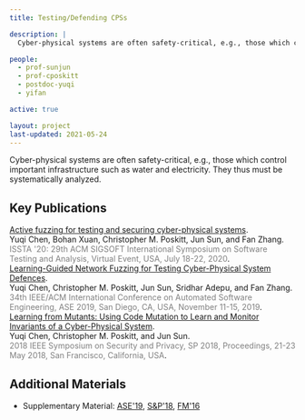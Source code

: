 ```yaml
---
title: Testing/Defending CPSs

description: |
  Cyber-physical systems are often safety-critical, e.g., those which control important infrastructure such as water and electricity. They thus must be systematically analyzed.

people:
  - prof-sunjun
  - prof-cposkitt
  - postdoc-yuqi
  - yifan

active: true

layout: project
last-updated: 2021-05-24
---
```


Cyber-physical systems are often safety-critical, e.g., those which control important infrastructure such as water and electricity. They thus must be systematically analyzed.

## Key Publications

<span class="pubtitle">
				<a href="https://doi.org/10.1145/3395363.3397376">Active fuzzing for testing and securing cyber-physical systems</a>.
			</span><br />
			<span class="authors">
				Yuqi Chen, Bohan Xuan, Christopher M. Poskitt, Jun Sun, and Fan Zhang.
			</span><br />
			<span style="color:grey;"><span class="venuetype"></span><span class="venue">ISSTA '20: 29th ACM SIGSOFT International Symposium on Software Testing and Analysis, Virtual Event, USA, July 18-22, 2020</span></span>.
			<br />
			<span class="links">
</span>

<span class="pubtitle">
				<a href="https://doi.org/10.1109/ASE.2019.00093">Learning-Guided Network Fuzzing for Testing Cyber-Physical System Defences</a>.
			</span><br />
			<span class="authors">
				Yuqi Chen, Christopher M. Poskitt, Jun Sun, Sridhar Adepu, and Fan Zhang.
			</span><br />
			<span style="color:grey;"><span class="venuetype"></span><span class="venue">34th IEEE/ACM International Conference on Automated Software Engineering, ASE 2019, San Diego, CA, USA, November 11-15, 2019</span></span>.
			<br />
			<span class="links">
</span>

<span class="pubtitle">
				<a href="https://doi.org/10.1109/SP.2018.00016">Learning from Mutants: Using Code Mutation to Learn and Monitor Invariants of a Cyber-Physical System</a>.
			</span><br />
			<span class="authors">
				Yuqi Chen, Christopher M. Poskitt, and Jun Sun.
			</span><br />
			<span style="color:grey;"><span class="venuetype"></span><span class="venue">2018 IEEE Symposium on Security and Privacy, SP 2018, Proceedings, 21-23 May 2018, San Francisco, California, USA</span></span>.
			<br />
			<span class="links">
</span>

## Additional Materials

- Supplementary Material: [ASE'19](/supplementary-material/ase2019.html), [S&amp;P'18](/supplementary-material/sp2018.html), [FM'16](/supplementary-material/fm2016.html)
